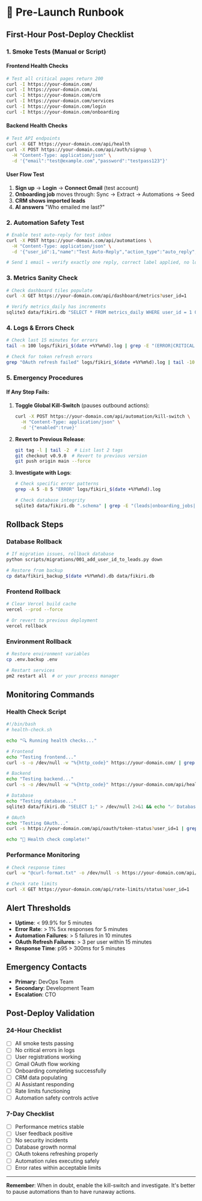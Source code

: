 # 🚦 Pre-Launch Runbook

## First-Hour Post-Deploy Checklist

### 1. Smoke Tests (Manual or Script)

#### Frontend Health Checks
```bash
# Test all critical pages return 200
curl -I https://your-domain.com/
curl -I https://your-domain.com/ai
curl -I https://your-domain.com/crm
curl -I https://your-domain.com/services
curl -I https://your-domain.com/login
curl -I https://your-domain.com/onboarding
```

#### Backend Health Checks
```bash
# Test API endpoints
curl -X GET https://your-domain.com/api/health
curl -X POST https://your-domain.com/api/auth/signup \
  -H "Content-Type: application/json" \
  -d '{"email":"test@example.com","password":"testpass123"}'
```

#### User Flow Test
1. **Sign up** → **Login** → **Connect Gmail** (test account)
2. **Onboarding job** moves through: Sync → Extract → Automations → Seed
3. **CRM shows imported leads**
4. **AI answers** "Who emailed me last?"

### 2. Automation Safety Test

```bash
# Enable test auto-reply for test inbox
curl -X POST https://your-domain.com/api/automations \
  -H "Content-Type: application/json" \
  -d '{"user_id":1,"name":"Test Auto-Reply","action_type":"auto_reply","status":"active"}'

# Send 1 email → verify exactly one reply, correct label applied, no loop
```

### 3. Metrics Sanity Check

```bash
# Check dashboard tiles populate
curl -X GET https://your-domain.com/api/dashboard/metrics?user_id=1

# Verify metrics_daily has increments
sqlite3 data/fikiri.db "SELECT * FROM metrics_daily WHERE user_id = 1 ORDER BY day DESC LIMIT 5;"
```

### 4. Logs & Errors Check

```bash
# Check last 15 minutes for errors
tail -n 100 logs/fikiri_$(date +%Y%m%d).log | grep -E "(ERROR|CRITICAL|Exception)"

# Check for token refresh errors
grep "OAuth refresh failed" logs/fikiri_$(date +%Y%m%d).log | tail -10
```

### 5. Emergency Procedures

#### If Any Step Fails:

1. **Toggle Global Kill-Switch** (pauses outbound actions):
   ```bash
   curl -X POST https://your-domain.com/api/automation/kill-switch \
     -H "Content-Type: application/json" \
     -d '{"enabled":true}'
   ```

2. **Revert to Previous Release**:
   ```bash
   git tag -l | tail -2  # List last 2 tags
   git checkout v0.9.0  # Revert to previous version
   git push origin main --force
   ```

3. **Investigate with Logs**:
   ```bash
   # Check specific error patterns
   grep -A 5 -B 5 "ERROR" logs/fikiri_$(date +%Y%m%d).log
   
   # Check database integrity
   sqlite3 data/fikiri.db ".schema" | grep -E "(leads|onboarding_jobs|metrics_daily)"
   ```

## Rollback Steps

### Database Rollback
```bash
# If migration issues, rollback database
python scripts/migrations/001_add_user_id_to_leads.py down

# Restore from backup
cp data/fikiri_backup_$(date +%Y%m%d).db data/fikiri.db
```

### Frontend Rollback
```bash
# Clear Vercel build cache
vercel --prod --force

# Or revert to previous deployment
vercel rollback
```

### Environment Rollback
```bash
# Restore environment variables
cp .env.backup .env

# Restart services
pm2 restart all  # or your process manager
```

## Monitoring Commands

### Health Check Script
```bash
#!/bin/bash
# health-check.sh

echo "🔍 Running health checks..."

# Frontend
echo "Testing frontend..."
curl -s -o /dev/null -w "%{http_code}" https://your-domain.com/ | grep -q "200" && echo "✅ Frontend OK" || echo "❌ Frontend FAILED"

# Backend
echo "Testing backend..."
curl -s -o /dev/null -w "%{http_code}" https://your-domain.com/api/health | grep -q "200" && echo "✅ Backend OK" || echo "❌ Backend FAILED"

# Database
echo "Testing database..."
sqlite3 data/fikiri.db "SELECT 1;" > /dev/null 2>&1 && echo "✅ Database OK" || echo "❌ Database FAILED"

# OAuth
echo "Testing OAuth..."
curl -s https://your-domain.com/api/oauth/token-status?user_id=1 | grep -q "success" && echo "✅ OAuth OK" || echo "❌ OAuth FAILED"

echo "🎉 Health check complete!"
```

### Performance Monitoring
```bash
# Check response times
curl -w "@curl-format.txt" -o /dev/null -s https://your-domain.com/api/leads?user_id=1

# Check rate limits
curl -X GET https://your-domain.com/api/rate-limits/status?user_id=1
```

## Alert Thresholds

- **Uptime**: < 99.9% for 5 minutes
- **Error Rate**: > 1% 5xx responses for 5 minutes  
- **Automation Failures**: > 5 failures in 10 minutes
- **OAuth Refresh Failures**: > 3 per user within 15 minutes
- **Response Time**: p95 > 300ms for 5 minutes

## Emergency Contacts

- **Primary**: DevOps Team
- **Secondary**: Development Team
- **Escalation**: CTO

## Post-Deploy Validation

### 24-Hour Checklist
- [ ] All smoke tests passing
- [ ] No critical errors in logs
- [ ] User registrations working
- [ ] Gmail OAuth flow working
- [ ] Onboarding completing successfully
- [ ] CRM data populating
- [ ] AI Assistant responding
- [ ] Rate limits functioning
- [ ] Automation safety controls active

### 7-Day Checklist
- [ ] Performance metrics stable
- [ ] User feedback positive
- [ ] No security incidents
- [ ] Database growth normal
- [ ] OAuth tokens refreshing properly
- [ ] Automation rules executing safely
- [ ] Error rates within acceptable limits

---

**Remember**: When in doubt, enable the kill-switch and investigate. It's better to pause automations than to have runaway actions.
